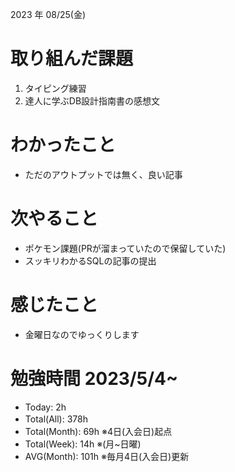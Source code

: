 2023 年 08/25(金)

# 取り組んだ課題

1. タイピング練習
2. 達人に学ぶDB設計指南書の感想文

# わかったこと

* ただのアウトプットでは無く、良い記事

# 次やること

* ポケモン課題(PRが溜まっていたので保留していた)
* スッキリわかるSQLの記事の提出

# 感じたこと

* 金曜日なのでゆっくりします

# 勉強時間 2023/5/4~

* Today: 2h
* Total(All): 378h　
* Total(Month): 69h ※4日(入会日)起点
* Total(Week): 14h ※(月~日曜)
* AVG(Month): 101h ※毎月4日(入会日)更新
